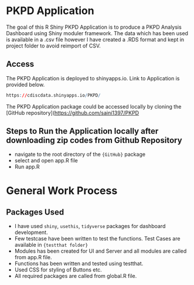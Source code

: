 # PKPD Application

<!-- badges: start -->

<!-- badges: end -->

The goal of this R Shiny PKPD Application is to produce a PKPD Analysis Dashboard using Shiny moduler framework. The 
data which has been used is available in a .csv file however I have created a .RDS format and kept in project folder to 
avoid reimport of CSV.

## Access

The PKPD Application is deployed to shinyapps.io. Link to Application is provided below.

``` r
https://cdiscdata.shinyapps.io/PKPD/
```

The PKPD Application package could be accessed locally by cloning the [GitHub repository](https://github.com/saini1397/PKPD

## Steps to Run the Application locally after downloading zip codes from Github Repository


-   navigate to the root directory of the `{GitHub}` package
-   select and open app.R file
-   Run app.R


# General Work Process

## Packages Used

-   I have used `shiny`, `usethis`, `tidyverse` packages for dashboard development.
-   Few testcase have been written to test the functions. Test Cases are available in `{testthat folder}`
-   Modules has been created for UI and Server and all modules are called from app.R file.
-   Functions has been written and tested using testthat.
-   Used CSS for styling of Buttons etc.
-   All required packages are called from global.R file.
